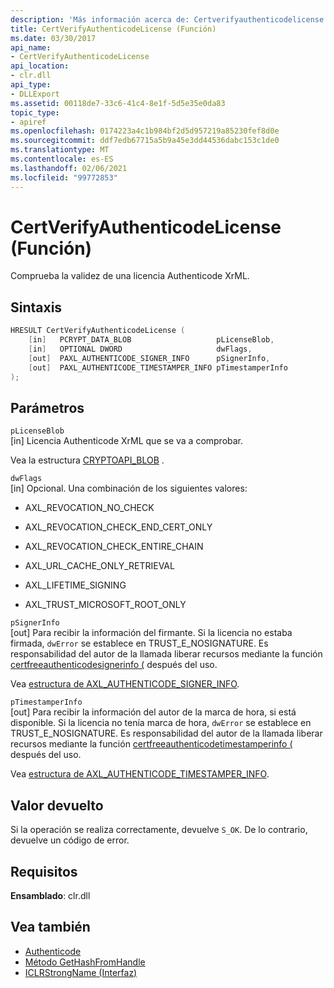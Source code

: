 ```yaml
---
description: 'Más información acerca de: Certverifyauthenticodelicense ((función)'
title: CertVerifyAuthenticodeLicense (Función)
ms.date: 03/30/2017
api_name:
- CertVerifyAuthenticodeLicense
api_location:
- clr.dll
api_type:
- DLLExport
ms.assetid: 00118de7-33c6-41c4-8e1f-5d5e35e0da83
topic_type:
- apiref
ms.openlocfilehash: 0174223a4c1b984bf2d5d957219a85230fef8d0e
ms.sourcegitcommit: ddf7edb67715a5b9a45e3dd44536dabc153c1de0
ms.translationtype: MT
ms.contentlocale: es-ES
ms.lasthandoff: 02/06/2021
ms.locfileid: "99772853"
---
```

# <a name="certverifyauthenticodelicense-function"></a>CertVerifyAuthenticodeLicense (Función)

Comprueba la validez de una licencia Authenticode XrML.

## <a name="syntax"></a>Sintaxis

```cpp
HRESULT CertVerifyAuthenticodeLicense (
    [in]   PCRYPT_DATA_BLOB                   pLicenseBlob,
    [in]   OPTIONAL DWORD                     dwFlags,
    [out]  PAXL_AUTHENTICODE_SIGNER_INFO      pSignerInfo,
    [out]  PAXL_AUTHENTICODE_TIMESTAMPER_INFO pTimestamperInfo
);
```

## <a name="parameters"></a>Parámetros

 `pLicenseBlob`\
 [in] Licencia Authenticode XrML que se va a comprobar.

 Vea la estructura [CRYPTOAPI_BLOB](/windows/win32/api/dpapi/ns-dpapi-crypt_integer_blob) .

 `dwFlags`\
 [in] Opcional. Una combinación de los siguientes valores:

- AXL_REVOCATION_NO_CHECK

- AXL_REVOCATION_CHECK_END_CERT_ONLY

- AXL_REVOCATION_CHECK_ENTIRE_CHAIN

- AXL_URL_CACHE_ONLY_RETRIEVAL

- AXL_LIFETIME_SIGNING

- AXL_TRUST_MICROSOFT_ROOT_ONLY

 `pSignerInfo`\
 [out] Para recibir la información del firmante. Si la licencia no estaba firmada, `dwError` se establece en TRUST_E_NOSIGNATURE. Es responsabilidad del autor de la llamada liberar recursos mediante la función [certfreeauthenticodesignerinfo (](certfreeauthenticodesignerinfo-function.md) después del uso.

 Vea [estructura de AXL_AUTHENTICODE_SIGNER_INFO](axl-authenticode-signer-info-structure.md).

 `pTimestamperInfo`\
 [out] Para recibir la información del autor de la marca de hora, si está disponible. Si la licencia no tenía marca de hora, `dwError` se establece en TRUST_E_NOSIGNATURE. Es responsabilidad del autor de la llamada liberar recursos mediante la función [certfreeauthenticodetimestamperinfo (](certfreeauthenticodetimestamperinfo-function.md) después del uso.

 Vea [estructura de AXL_AUTHENTICODE_TIMESTAMPER_INFO](axl-authenticode-timestamper-info-structure.md).

## <a name="return-value"></a>Valor devuelto

 Si la operación se realiza correctamente, devuelve `S_OK`. De lo contrario, devuelve un código de error.

## <a name="requirements"></a>Requisitos

**Ensamblado**: clr.dll

## <a name="see-also"></a>Vea también

- [Authenticode](index.md)
- [Método GetHashFromHandle](../hosting/iclrstrongname-gethashfromhandle-method.md)
- [ICLRStrongName (Interfaz)](../hosting/iclrstrongname-interface.md)
